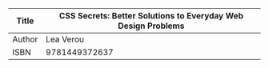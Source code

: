 Title  | CSS Secrets: Better Solutions to Everyday Web Design Problems
-------|-------------------
Author | Lea Verou
ISBN   | 9781449372637
